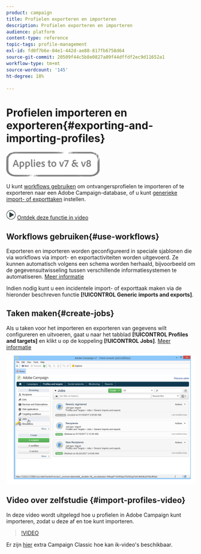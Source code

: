 ```yaml
---
product: campaign
title: Profielen exporteren en importeren
description: Profielen exporteren en importeren
audience: platform
content-type: reference
topic-tags: profile-management
exl-id: fd0f7b6e-84e1-442d-ae88-817fb6758d64
source-git-commit: 20509f44c5b8e0827a09f44dffdf2ec9d11652a1
workflow-type: tm+mt
source-wordcount: '145'
ht-degree: 18%

---
```


# Profielen importeren en exporteren{#exporting-and-importing-profiles}

![](../../assets/common.svg)

U kunt [workflows gebruiken](#use-workflows) om ontvangersprofielen te importeren of te exporteren naar een Adobe Campaign-database, of u kunt [generieke import- of exporttaken](#create-jobs) instellen.

![](assets/do-not-localize/how-to-video.png) [Ontdek deze functie in video](#import-profiles-video)

## Workflows gebruiken{#use-workflows}

Exporteren en importeren worden geconfigureerd in speciale sjablonen die via workflows via import- en exportactiviteiten worden uitgevoerd. Ze kunnen automatisch volgens een schema worden herhaald, bijvoorbeeld om de gegevensuitwisseling tussen verschillende informatiesystemen te automatiseren. [Meer informatie](../../platform/using/import-export-workflows.md#best-practices-when-importing-data)

Indien nodig kunt u een incidentele import- of exporttaak maken via de hieronder beschreven functie **[!UICONTROL Generic imports and exports]**.

## Taken maken{#create-jobs}

Als u taken voor het importeren en exporteren van gegevens wilt configureren en uitvoeren, gaat u naar het tabblad **[!UICONTROL Profiles and targets]** en klikt u op de koppeling **[!UICONTROL Jobs]**. [Meer informatie](../../platform/using/about-generic-imports-exports.md)

![](assets/s_ncs_user_interface_import_link.png)


## Video over zelfstudie {#import-profiles-video}

In deze video wordt uitgelegd hoe u profielen in Adobe Campaign kunt importeren, zodat u deze af en toe kunt importeren.

>[!VIDEO](https://video.tv.adobe.com/v/25608?quality=12)

Er zijn [hier](https://experienceleague.adobe.com/docs/campaign-classic-learn/tutorials/overview.html?lang=nl) extra Campaign Classic hoe kan ik-video&#39;s beschikbaar.

